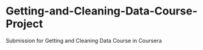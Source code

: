 # Getting-and-Cleaning-Data-Course-Project
Submission for Getting and Cleaning Data Course in Coursera
